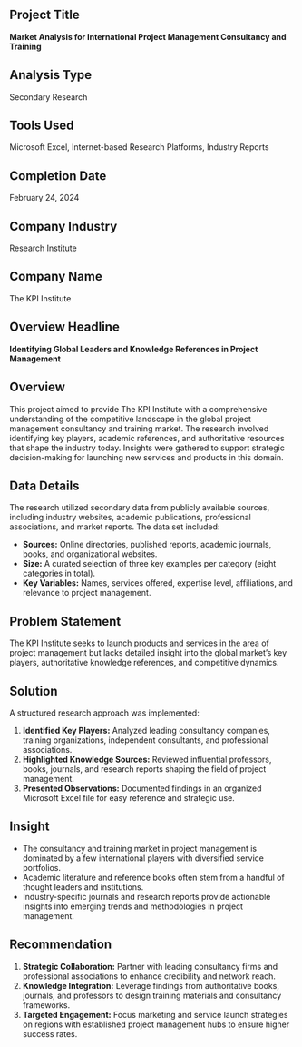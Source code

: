 ## Project Title
**Market Analysis for International Project Management Consultancy and Training**

## Analysis Type
Secondary Research

## Tools Used
Microsoft Excel, Internet-based Research Platforms, Industry Reports

## Completion Date
February 24, 2024

## Company Industry
Research Institute

## Company Name
The KPI Institute

## Overview Headline
**Identifying Global Leaders and Knowledge References in Project Management**

## Overview
This project aimed to provide The KPI Institute with a comprehensive understanding of the competitive landscape in the global project management consultancy and training market. The research involved identifying key players, academic references, and authoritative resources that shape the industry today. Insights were gathered to support strategic decision-making for launching new services and products in this domain.

## Data Details
The research utilized secondary data from publicly available sources, including industry websites, academic publications, professional associations, and market reports. The data set included:
- **Sources:** Online directories, published reports, academic journals, books, and organizational websites.
- **Size:** A curated selection of three key examples per category (eight categories in total).
- **Key Variables:** Names, services offered, expertise level, affiliations, and relevance to project management.

## Problem Statement
The KPI Institute seeks to launch products and services in the area of project management but lacks detailed insight into the global market’s key players, authoritative knowledge references, and competitive dynamics.

## Solution
A structured research approach was implemented:
1. **Identified Key Players:** Analyzed leading consultancy companies, training organizations, independent consultants, and professional associations.
2. **Highlighted Knowledge Sources:** Reviewed influential professors, books, journals, and research reports shaping the field of project management.
3. **Presented Observations:** Documented findings in an organized Microsoft Excel file for easy reference and strategic use.

## Insight
- The consultancy and training market in project management is dominated by a few international players with diversified service portfolios.
- Academic literature and reference books often stem from a handful of thought leaders and institutions.
- Industry-specific journals and research reports provide actionable insights into emerging trends and methodologies in project management.

## Recommendation
1. **Strategic Collaboration:** Partner with leading consultancy firms and professional associations to enhance credibility and network reach.
2. **Knowledge Integration:** Leverage findings from authoritative books, journals, and professors to design training materials and consultancy frameworks.
3. **Targeted Engagement:** Focus marketing and service launch strategies on regions with established project management hubs to ensure higher success rates.

